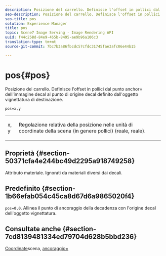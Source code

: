 ```yaml
---
description: Posizione del carrello. Definisce l'offset in pollici dal punto anchor= dell'immagine decal al punto di origine decal definito dall'oggetto vignettatura di destinazione.
seo-description: Posizione del carrello. Definisce l'offset in pollici dal punto anchor= dell'immagine decal al punto di origine decal definito dall'oggetto vignettatura di destinazione.
seo-title: pos
solution: Experience Manager
title: pos
topic: Scene7 Image Serving - Image Rendering API
uuid: f44c258d-84e9-465b-8495-ae9b96a106c3
translation-type: tm+mt
source-git-commit: 7bc7b3a86fbcdc57cfdc31745fae3afc06e44b15

---
```



# pos{#pos}

Posizione del carrello. Definisce l&#39;offset in pollici dal punto anchor= dell&#39;immagine decal al punto di origine decal definito dall&#39;oggetto vignettatura di destinazione.

`pos=x,y`

<table id="simpletable_DB3B64EFB67A47AD843812324ABFAE45"> 
 <tr class="strow"> 
  <td class="stentry"> <p><span class="varname"> x</span>,<span class="varname"> y</span> </p></td> 
  <td class="stentry"> <p>Regolazione relativa della posizione nelle unità di coordinate della scena (in genere pollici) (reale, reale). </p></td> 
 </tr> 
</table>

## Proprietà {#section-50371cfa4e244bc49d2295a918749258}

Attributo materiale. Ignorati da materiali diversi dai decali.

## Predefinito {#section-1b66efab054c45ca8d67d6a9865020f4}

`pos=0,0`. Allinea il punto di ancoraggio della decadenza con l&#39;origine decal dell&#39;oggetto vignettatura.

## Consultate anche {#section-7cd8139481334ed79704d628b5bbd236}

[Coordinate](../../../../../ir-api/http-protocol/image-rendering-api-ref/c-ir-http-protocol-ref/c-ir-http-protocol-syntax-and-features/c-ir-vignettes/c-ir-scene-coordinates.md#concept-528507024fa640b19a2631357febf7f1)scena, [ancoraggio=](../../../../../ir-api/http-protocol/image-rendering-api-ref/c-ir-http-protocol-ref/c-ir-http-protocol-command-reference/r-ir-http-anchor.md#reference-d53923d785c9442997dc7f2199524c26)
